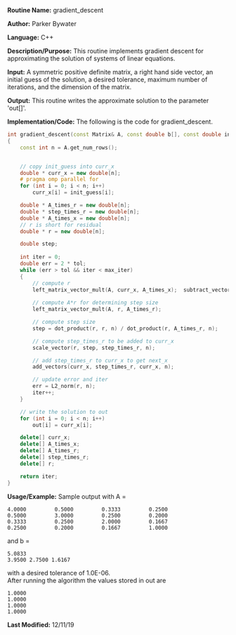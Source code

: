 **Routine Name:** gradient_descent 

**Author:** Parker Bywater

**Language:** C++ 

**Description/Purpose:** This routine implements gradient descent for approximating the solution 
of systems of linear equations.  

**Input:** A symmetric positive definite matrix, a right hand side vector, an initial guess of the solution, 
a desired tolerance, maximum number of iterations, and the dimension of the matrix.
 
**Output:** This routine writes the approximate solution to the parameter 'out[]'.

**Implementation/Code:** The following is the code for gradient_descent. 
   
```C++ 
int gradient_descent(const Matrix& A, const double b[], const double init_guess[], const double tol, const int max_iter, double out[]) 
{
    const int n = A.get_num_rows();


    // copy init_guess into curr_x
    double * curr_x = new double[n]; 
    # pragma omp parallel for
    for (int i = 0; i < n; i++)
        curr_x[i] = init_guess[i];

    double * A_times_r = new double[n]; 
    double * step_times_r = new double[n]; 
    double * A_times_x = new double[n];
    // r is short for residual
    double * r = new double[n];

    double step;
        
    int iter = 0; 
    double err = 2 * tol;     
    while (err > tol && iter < max_iter)
    {
        // compute r         
        left_matrix_vector_mult(A, curr_x, A_times_x);  subtract_vectors(b, A_times_x, r, n);
        
        // compute A*r for determining step size
        left_matrix_vector_mult(A, r, A_times_r);

        // compute step size
        step = dot_product(r, r, n) / dot_product(r, A_times_r, n); 

        // compute step_times_r to be added to curr_x 
        scale_vector(r, step, step_times_r, n); 

        // add step_times_r to curr_x to get next_x
        add_vectors(curr_x, step_times_r, curr_x, n); 

        // update error and iter 
        err = L2_norm(r, n); 
        iter++; 
    }

    // write the solution to out
    for (int i = 0; i < n; i++)
        out[i] = curr_x[i]; 

    delete[] curr_x; 
    delete[] A_times_x;
    delete[] A_times_r; 
    delete[] step_times_r; 
    delete[] r; 

    return iter; 
}
```

**Usage/Example:** Sample output with A = 

    4.0000         0.5000         0.3333         0.2500
    0.5000         3.0000         0.2500         0.2000
    0.3333         0.2500         2.0000         0.1667
    0.2500         0.2000         0.1667         1.0000

and b =

    5.0833
    3.9500 2.7500 1.6167

with a desired tolerance of 1.0E-06.    
After running the algorithm the values stored in out are 

    1.0000 
    1.0000 
    1.0000 
    1.0000 

**Last Modified:** 12/11/19
